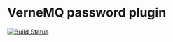 # VerneMQ password plugin

[![Build Status](https://travis-ci.org/erlio/vmq_passwd.svg?branch=master)](https://travis-ci.org/erlio/vmq_passwd)

